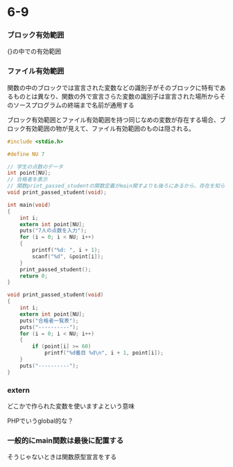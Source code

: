 # 6-9
### ブロック有効範囲
{}の中での有効範囲

### ファイル有効範囲
関数の中のブロックでは宣言された変数などの識別子がそのブロックに特有であるものとは異なり、関数の外で宣言さらた変数の識別子は宣言された場所からそのソースプログラムの終端まで名前が通用する

ブロック有効範囲とファイル有効範囲を持つ同じなめの変数が存在する場合、ブロック有効範囲の物が見えて、ファイル有効範囲のものは隠される。

```c
#include <stdio.h>

#define NU 7

// 学生の点数のデータ
int point[NU];
// 合格者を表示
// 関数print_passed_studentの関数定義がmain関すよりも後ろにあるから、存在を知らせるために書く
void print_passed_student(void);

int main(void)
{
    int i;
    extern int point[NU];
    puts("7人の点数を入力");
    for (i = 0; i < NU; i++)
    {
        printf("%d: ", i + 1);
        scanf("%d", &point[i]);
    }
    print_passed_student();
    return 0;
}

void print_passed_student(void)
{
    int i;
    extern int point[NU];
    puts("合格者一覧表");
    puts("----------");
    for (i = 0; i < NU; i++)
    {
        if (point[i] >= 60)
            printf("%d番目 %d\n", i + 1, point[i]);
    }
    puts("----------");
}
```

### extern
どこかで作られた変数を使いますよという意味

PHPでいうglobal的な？

### 一般的にmain関数は最後に配置する
そうじゃないときは関数原型宣言をする